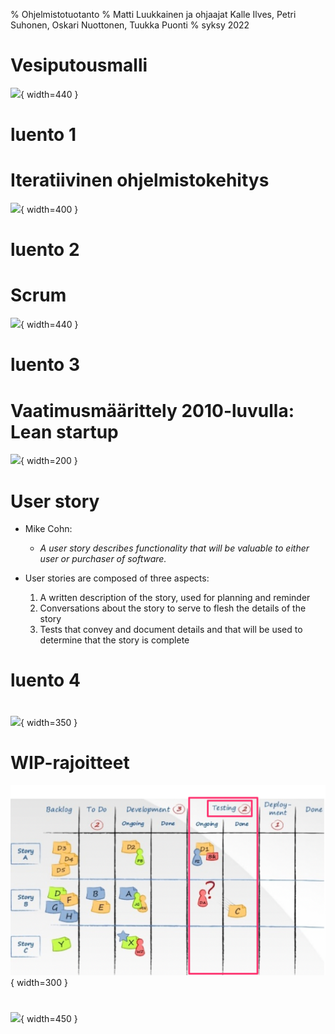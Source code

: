 % Ohjelmistotuotanto
% Matti Luukkainen ja ohjaajat Kalle Ilves, Petri Suhonen, Oskari Nuottonen, Tuukka Puonti
% syksy 2022

# Vesiputousmalli

![](https://raw.githubusercontent.com/mluukkai/ohjelmistotekniikka-kevat2019/master/web/images/l-1.png){ width=440 }

# luento 1

# Iteratiivinen ohjelmistokehitys

![](../ohjelmistotuotanto-hy.github.io/images/1-4.png){ width=400 }

# luento 2

# Scrum

![](../ohjelmistotuotanto-hy.github.io/images/2-1.png){ width=440 }

# luento 3

# Vaatimusmäärittely 2010-luvulla: Lean startup

![](../ohjelmistotuotanto-hy.github.io/images/2-3.png){ width=200 }

# User story

- Mike Cohn:

  - _A user story describes functionality that will be valuable to either user or purchaser of software._

- User stories are composed of three aspects:
  1. A written description of the story, used for planning and reminder
  2. Conversations about the story to serve to flesh the details of the story
  3. Tests that convey and document details and that will be used to determine that the story is complete

# luento 4

#

![](../ohjelmistotuotanto-hy.github.io/images/2-9.png){ width=350 }

# WIP-rajoitteet

![](./images/2-25b.png){ width=300 }

#

![](../ohjelmistotuotanto-hy.github.io/images/2-23.jpg){ width=450 }
